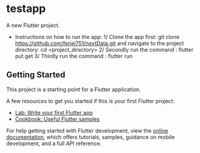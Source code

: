 # testapp

A new Flutter project.

 * Instructions on how to run the app:
1/ Clone the app first: git clone https://github.com/feriel751/nextData.git
and navigate to the project directory: cd <project_directory> 
2/ Secondly run the command : flutter put get
3/ Thirdly run the command :  flutter run 








## Getting Started

This project is a starting point for a Flutter application.

A few resources to get you started if this is your first Flutter project:

- [Lab: Write your first Flutter app](https://docs.flutter.dev/get-started/codelab)
- [Cookbook: Useful Flutter samples](https://docs.flutter.dev/cookbook)

For help getting started with Flutter development, view the
[online documentation](https://docs.flutter.dev/), which offers tutorials,
samples, guidance on mobile development, and a full API reference.
